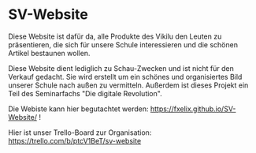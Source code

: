 # SV-Website

Diese Website ist dafür da, alle Produkte des Vikilu den Leuten zu präsentieren, die sich für unsere Schule interessieren und die schönen Artikel bestaunen wollen.

Diese Website dient lediglich zu Schau-Zwecken und ist nicht für den Verkauf gedacht.
Sie wird erstellt um ein schönes und organisiertes Bild unserer Schule nach außen zu vermitteln.
Außerdem ist dieses Projekt ein Teil des Seminarfachs "Die digitale Revolution".

Die Webiste kann hier begutachtet werden: https://fxelix.github.io/SV-Website/ !

Hier ist unser Trello-Board zur Organisation: https://trello.com/b/ptcV1BeT/sv-website
